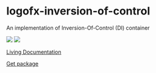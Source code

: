 # logofx-inversion-of-control
An implementation of Inversion-Of-Control (DI) container

<img src=https://ci.appveyor.com/api/projects/status/github/logofx/logofx-inversion-of-control>
<img src=https://img.shields.io/nuget/dt/LogoFX.Practices.IoC?style=for-the-badge>

[Living Documentation](https://ci.appveyor.com/api/projects/LogoFX/logofx-inversion-of-control/artifacts/src/LogoFX.Practices.IoC.Specs/bin/Release/LivingDoc.html)

[Get package](https://www.nuget.org/packages/LogoFX.Practices.IoC)
